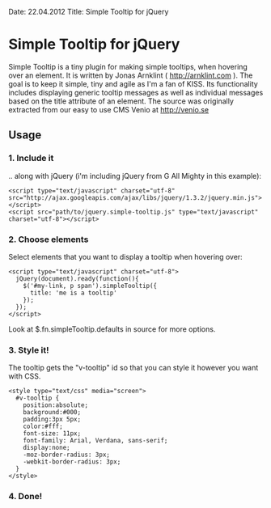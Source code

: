 Date: 22.04.2012
Title: Simple Tooltip for jQuery

# Simple Tooltip for jQuery

Simple Tooltip is a tiny plugin for making simple tooltips, when hovering over an element. It is written by Jonas Arnklint ( http://arnklint.com ). The goal is to keep it simple, tiny and agile as I'm a fan of KISS. Its functionality includes displaying generic tooltip messages as well as individual messages based on the title attribute of an element. The source was originally extracted from our easy to use CMS Venio at http://venio.se

## Usage

### 1. Include it

.. along with jQuery (i'm including jQuery from G All Mighty in this example):

    <script type="text/javascript" charset="utf-8" src="http://ajax.googleapis.com/ajax/libs/jquery/1.3.2/jquery.min.js"></script>
    <script src="path/to/jquery.simple-tooltip.js" type="text/javascript" charset="utf-8"></script>

### 2. Choose elements

Select elements that you want to display a tooltip when hovering over:

    <script type="text/javascript" charset="utf-8">
      jQuery(document).ready(function(){
        $('#my-link, p span').simpleTooltip({
          title: 'me is a tooltip'
        });
      });
    </script>

Look at   $.fn.simpleTooltip.defaults in source for more options.

### 3. Style it! 

The tooltip gets the "v-tooltip" id so that you can style it however you want with CSS. 

    <style type="text/css" media="screen">
      #v-tooltip {
        position:absolute;
      	background:#000;
      	padding:3px 5px;
      	color:#fff;
      	font-size: 11px;
      	font-family: Arial, Verdana, sans-serif;
      	display:none;
        -moz-border-radius: 3px;
      	-webkit-border-radius: 3px;	
      }
    </style>

### 4. Done!
